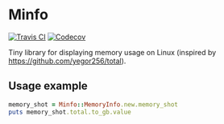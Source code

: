 Minfo
=============

[![Travis CI](https://img.shields.io/travis/fartem/minfo)](https://travis-ci.org/github/fartem/minfo)
[![Codecov](https://img.shields.io/codecov/c/github/fartem/minfo)](https://codecov.io/gh/fartem/minfo)

Tiny library for displaying memory usage on Linux (inspired by https://github.com/yegor256/total).

Usage example
-------------

```ruby
memory_shot = Minfo::MemoryInfo.new.memory_shot
puts memory_shot.total.to_gb.value
```

